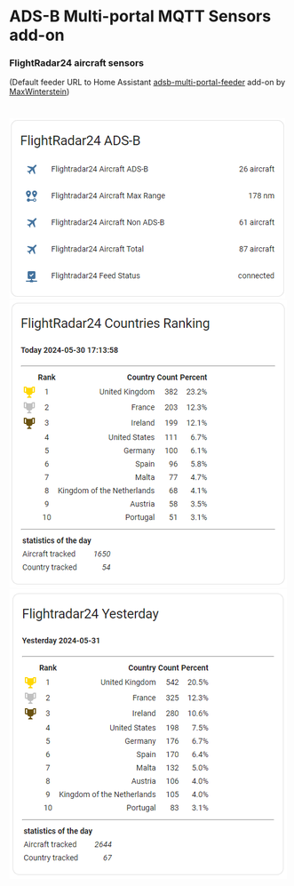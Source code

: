 # ADS-B Multi-portal MQTT Sensors add-on

### FlightRadar24 aircraft sensors

(Default feeder URL to Home Assistant [adsb-multi-portal-feeder](https://github.com/MaxWinterstein/homeassistant-addons/tree/main/adsb-multi-portal-feeder) add-on by [MaxWinterstein](https://github.com/MaxWinterstein))

#

![aircrafts](https://raw.githubusercontent.com/plo53/homeassistant-addons/main/adsb-multi-portal-mqtt-sensors-fr24/media/fr24_sensors.png)
![countries](https://raw.githubusercontent.com/plo53/homeassistant-addons/main/adsb-multi-portal-mqtt-sensors-fr24/media/fr24_countries.png)
![countries](https://raw.githubusercontent.com/plo53/homeassistant-addons/main/adsb-multi-portal-mqtt-sensors-fr24/media/fr24_countries_yesterday.png)
